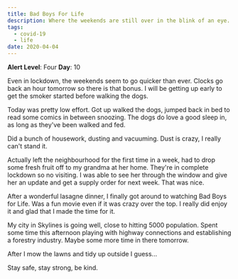 ```yaml
---
title: Bad Boys For Life
description: Where the weekends are still over in the blink of an eye.
tags:
  - covid-19
  - life
date: 2020-04-04
---
```


**Alert Level**: Four
**Day**: 10

Even in lockdown, the weekends seem to go quicker than ever. Clocks go back an hour tomorrow so there is that bonus. I will be getting up early to get the smoker started before walking the dogs.

Today was pretty low effort. Got up walked the dogs, jumped back in bed to read some comics in between snoozing. The dogs do love a good sleep in, as long as they've been walked and fed.

Did a bunch of housework, dusting and vacuuming. Dust is crazy, I really can't stand it.

Actually left the neighbourhood for the first time in a week, had to drop some fresh fruit off to my grandma at her home. They're in complete lockdown so no visiting. I was able to see her through the window and give her an update and get a supply order for next week. That was nice.

After a wonderful lasagne dinner, I finally got around to watching Bad Boys for Life. Was a fun movie even if it was crazy over the top. I really did enjoy it and glad that I made the time for it.

My city in Skylines is going well, close to hitting 5000 population. Spent some time this afternoon playing with highway connections and establishing a forestry industry. Maybe some more time in there tomorrow. 

After I mow the lawns and tidy up outside I guess...

Stay safe, stay strong, be kind. 